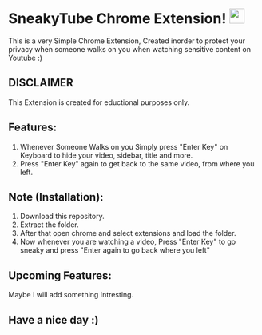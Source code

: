 # SneakyTube Chrome Extension! <img src="https://raw.githubusercontent.com/MartinHeinz/MartinHeinz/master/wave.gif" width="30px">

This is a very Simple Chrome Extension, Created inorder to protect your privacy when someone walks on you when watching sensitive content on Youtube :)

## DISCLAIMER
This Extension is created for eductional purposes only.

## Features:
1. Whenever Someone Walks on you Simply press "Enter Key" on Keyboard to hide your video, sidebar, title and more.
2. Press "Enter Key" again to get back to the same video, from where you left.

## Note (Installation):
1. Download this repository.
2. Extract the folder.
3. After that open chrome and select extensions and load the folder.
4. Now whenever you are watching a video, Press "Enter Key" to go sneaky and press "Enter again to go back where you left"

## Upcoming Features:
Maybe I will add something Intresting.

## Have a nice day :)
